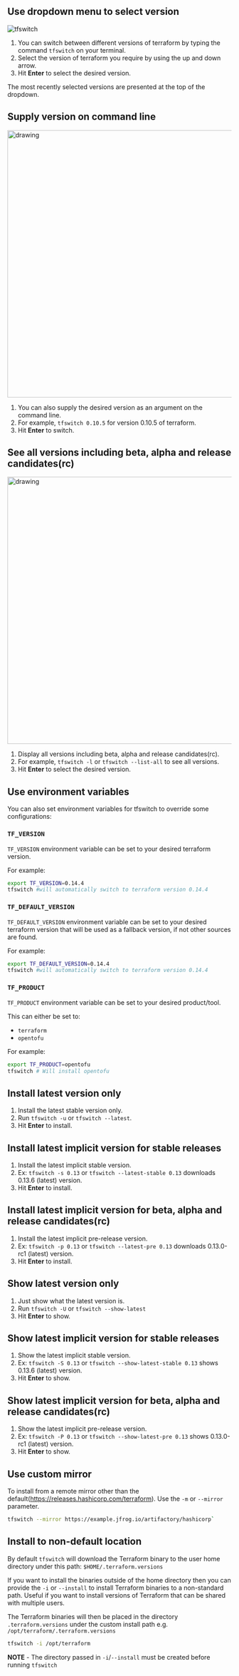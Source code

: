 ## Use dropdown menu to select version
![tfswitch](../static/tfswitch.gif "tfswitch")

1.  You can switch between different versions of terraform by typing the command `tfswitch` on your terminal.
2.  Select the version of terraform you require by using the up and down arrow.
3.  Hit **Enter** to select the desired version.

The most recently selected versions are presented at the top of the dropdown.

## Supply version on command line
<img src="https://s3.us-east-2.amazonaws.com/kepler-images/warrensbox/tfswitch/tfswitch-v4.gif" alt="drawing" style="width: 600px;"/>

1. You can also supply the desired version as an argument on the command line.
2. For example, `tfswitch 0.10.5` for version 0.10.5 of terraform.
3. Hit **Enter** to switch.

## See all versions including beta, alpha and release candidates(rc)
<img src="https://s3.us-east-2.amazonaws.com/kepler-images/warrensbox/tfswitch/tfswitch-v5.gif" alt="drawing" style="width: 600px;"/>

1. Display all versions including beta, alpha and release candidates(rc).
2. For example, `tfswitch -l` or `tfswitch --list-all` to see all versions.
3. Hit **Enter** to select the desired version.

## Use environment variables

You can also set environment variables for tfswitch to override some configurations:

### `TF_VERSION`

`TF_VERSION` environment variable can be set to your desired terraform version.

For example:

```bash
export TF_VERSION=0.14.4
tfswitch #will automatically switch to terraform version 0.14.4
```

### `TF_DEFAULT_VERSION`

`TF_DEFAULT_VERSION` environment variable can be set to your desired terraform version that will be used as a fallback version, if not other sources are found.

For example:

```bash
export TF_DEFAULT_VERSION=0.14.4
tfswitch #will automatically switch to terraform version 0.14.4
```

### `TF_PRODUCT`

`TF_PRODUCT` environment variable can be set to your desired product/tool.

This can either be set to:

 * `terraform`
 * `opentofu`

For example:

```bash
export TF_PRODUCT=opentofu
tfswitch # Will install opentofu
```

## Install latest version only

1. Install the latest stable version only.
2. Run `tfswitch -u` or `tfswitch --latest`.
3. Hit **Enter** to install.

## Install latest implicit version for stable releases

1. Install the latest implicit stable version.
2. Ex: `tfswitch -s 0.13` or `tfswitch --latest-stable 0.13` downloads 0.13.6 (latest) version.
3. Hit **Enter** to install.

## Install latest implicit version for beta, alpha and release candidates(rc)

1. Install the latest implicit pre-release version.
2. Ex: `tfswitch -p 0.13` or `tfswitch --latest-pre 0.13` downloads 0.13.0-rc1 (latest) version.
3. Hit **Enter** to install.

## Show latest version only

1. Just show what the latest version is.
2. Run `tfswitch -U` or `tfswitch --show-latest`
3. Hit **Enter** to show.

## Show latest implicit version for stable releases

1. Show the latest implicit stable version.
2. Ex: `tfswitch -S 0.13` or `tfswitch --show-latest-stable 0.13` shows 0.13.6 (latest) version.
3. Hit **Enter** to show.

## Show latest implicit version for beta, alpha and release candidates(rc)

1. Show the latest implicit pre-release version.
2. Ex: `tfswitch -P 0.13` or `tfswitch --show-latest-pre 0.13` shows 0.13.0-rc1 (latest) version.
3. Hit **Enter** to show.

## Use custom mirror

To install from a remote mirror other than the default(https://releases.hashicorp.com/terraform). Use the `-m` or `--mirror` parameter.

```bash
tfswitch --mirror https://example.jfrog.io/artifactory/hashicorp`
```

## Install to non-default location

By default `tfswitch` will download the Terraform binary to the user home directory under this path: `$HOME/.terraform.versions`

If you want to install the binaries outside of the home directory then you can provide the `-i` or `--install` to install Terraform binaries to a non-standard path. Useful if you want to install versions of Terraform that can be shared with multiple users.

The Terraform binaries will then be placed in the directory `.terraform.versions` under the custom install path e.g. `/opt/terraform/.terraform.versions`

```bash
tfswitch -i /opt/terraform
```

**NOTE** - The directory passed in `-i`/`--install` must be created before running `tfswitch`
